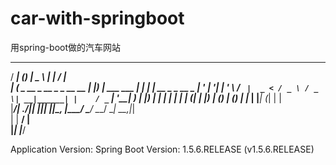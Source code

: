 # car-with-springboot
用spring-boot做的汽车网站
 
   _____            _             ____              _           _____           
  / ____|          (_)           |  _ \            | |         / ____|          
 | (___  _ __  _ __ _ _ __   __ _| |_) | ___   ___ | |_ ______| |     __ _ _ __ 
  \___ \| '_ \| '__| | '_ \ / _` |  _ < / _ \ / _ \| __|______| |    / _` | '__|
  ____) | |_) | |  | | | | | (_| | |_) | (_) | (_) | |_       | |___| (_| | |   
 |_____/| .__/|_|  |_|_| |_|\__, |____/ \___/ \___/ \__|       \_____\__,_|_|   
        | |                  __/ |                                              
        |_|                 |___/

Application Version: 
Spring Boot Version: 1.5.6.RELEASE (v1.5.6.RELEASE) 
